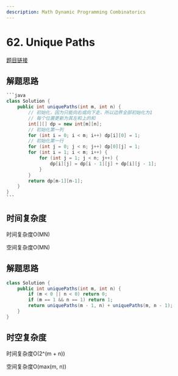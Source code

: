```yaml
---
description: Math Dynamic Programming Combinatorics
---
```


# 62. Unique Paths

[题目链接](https://leetcode.com/problems/unique-paths/description/)

## 解题思路

````java
```java
class Solution {
    public int uniquePaths(int m, int n) {
        // 初始化，因为只能向右或向下走，所以边界全部初始化为1
        // 每个位置更新为其左和上的和
        int[][] dp = new int[m][n];
        // 初始化第一列
        for (int i = 0; i < m; i++) dp[i][0] = 1;
        // 初始化第一行
        for (int j = 0; j < n; j++) dp[0][j] = 1;
        for (int i = 1; i < m; i++) {
            for (int j = 1; j < n; j++) {
                dp[i][j] = dp[i - 1][j] + dp[i][j - 1];
            }
        }
        return dp[m-1][n-1];
    }
}
```
````

## 时间复杂度

时间复杂度O(MN)

空间复杂度O(MN)

## 解题思路

```java
class Solution {
    public int uniquePaths(int m, int n) {
        if (m < 0 || n < 0) return 0;
        if (m == 1 && n == 1) return 1;
        return uniquePaths(m - 1, n) + uniquePaths(m, n - 1);
    }
}
```

## 时空复杂度

时间复杂度O(2^(m + n))

空间复杂度O(max(m, n))
